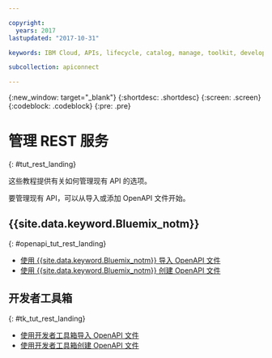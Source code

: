 ```yaml
---

copyright:
  years: 2017
lastupdated: "2017-10-31"

keywords: IBM Cloud, APIs, lifecycle, catalog, manage, toolkit, develop, dev portal, tutorials

subcollection: apiconnect

---
```



{:new_window: target="_blank"}
{:shortdesc: .shortdesc}
{:screen: .screen}
{:codeblock: .codeblock}
{:pre: .pre}

# 管理 REST 服务
{: #tut_rest_landing}

这些教程提供有关如何管理现有 API 的选项。

要管理现有 API，可以从导入或添加 OpenAPI 文件开始。

## {{site.data.keyword.Bluemix_notm}}
{: #openapi_tut_rest_landing}

- [使用 {{site.data.keyword.Bluemix_notm}} 导入 OpenAPI 文件](/docs/services/apiconnect/tutorials?topic=apiconnect-tut_import_openapi_rest_bm#tut_import_openapi_rest_bm)
- [使用 {{site.data.keyword.Bluemix_notm}} 创建 OpenAPI 文件](/docs/services/apiconnect/tutorials?topic=apiconnect-tut_add_openapi_rest_bm)

## 开发者工具箱
{: #tk_tut_rest_landing}

- [使用开发者工具箱导入 OpenAPI 文件](/docs/services/apiconnect/tutorials?topic=apiconnect-tut_import_openapi_rest_tk)
- [使用开发者工具箱创建 OpenAPI 文件](/docs/services/apiconnect/tutorials?topic=apiconnect-tut_add_openapi_rest_tk)










